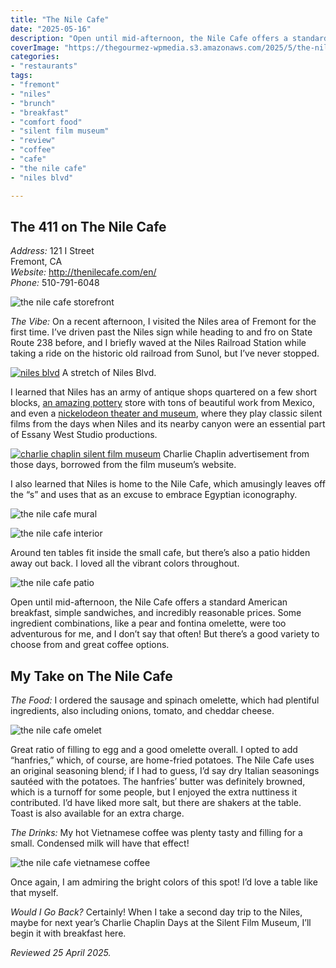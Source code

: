 ```yaml
---
title: "The Nile Cafe"
date: "2025-05-16"
description: "Open until mid-afternoon, the Nile Cafe offers a standard American breakfast, simple sandwiches, and incredibly reasonable prices. Some ingredient combinations, like a pear and fontina omelette, were too adventurous for me, and I don’t say that often! But there’s a good variety to choose from and great coffee options."
coverImage: "https://thegourmez-wpmedia.s3.amazonaws.com/2025/5/the-nile-cafe+(3).jpg"
categories:
- "restaurants"
tags:
- "fremont"
- "niles"
- "brunch"
- "breakfast"
- "comfort food"
- "silent film museum"
- "review"
- "coffee"
- "cafe"
- "the nile cafe"
- "niles blvd"

---
```

## The 411 on The Nile Cafe

*Address:* 121 I Street\
Fremont, CA\
*Website:* <http://thenilecafe.com/en/>\
*Phone:* 510-791-6048

![the nile cafe storefront](https://thegourmez-wpmedia.s3.amazonaws.com/2025/5/the-nile-cafe+(2).jpg)

*The Vibe:* On a recent afternoon, I visited the Niles area of Fremont for the first time. I’ve driven past the Niles sign while heading to and fro on State Route 238 before, and I briefly waved at the Niles Railroad Station while taking a ride on the historic old railroad from Sunol, but I’ve never stopped.

<div class="caption">

[![niles blvd](https://thegourmez-wpmedia.s3.amazonaws.com/2025/5/niles.jpg)](https://thegourmez-wpmedia.s3.amazonaws.com/2025/5/niles.jpg) A stretch of Niles Blvd.</div>

I learned that Niles has an army of antique shops quartered on a few short blocks, [an amazing pottery](http://thenilecafe.com/en/) store with tons of beautiful work from Mexico, and even a [nickelodeon theater and museum](https://en.wikipedia.org/wiki/Niles_Essanay_Silent_Film_Museum), where they play classic silent films from the days when Niles and its nearby canyon were an essential part of Essany West Studio productions.

<div class="caption">

[![charlie chaplin silent film museum](https://thegourmez-wpmedia.s3.amazonaws.com/2025/5/chaplin+niles.png)](https://thegourmez-wpmedia.s3.amazonaws.com/2025/5/chaplin_niles.png) Charlie Chaplin advertisement from those days, borrowed from the film museum’s website.</div>

I also learned that Niles is home to the Nile Cafe, which amusingly leaves off the “s” and uses that as an excuse to embrace Egyptian iconography.

![the nile cafe mural](https://thegourmez-wpmedia.s3.amazonaws.com/2025/5/the-nile-cafe+(3).jpg)

![the nile cafe interior](https://thegourmez-wpmedia.s3.amazonaws.com/2025/5/the-nile-cafe+(6).jpg)

Around ten tables fit inside the small cafe, but there’s also a patio hidden away out back. I loved all the vibrant colors throughout.


![the nile cafe patio](https://thegourmez-wpmedia.s3.amazonaws.com/2025/5/the-nile-cafe+(1).jpg)

Open until mid-afternoon, the Nile Cafe offers a standard American breakfast, simple sandwiches, and incredibly reasonable prices. Some ingredient combinations, like a pear and fontina omelette, were too adventurous for me, and I don’t say that often! But there’s a good variety to choose from and great coffee options.

## My Take on The Nile Cafe

*The Food:* I ordered the sausage and spinach omelette, which had plentiful ingredients, also including onions, tomato, and cheddar cheese.


![the nile cafe omelet](https://thegourmez-wpmedia.s3.amazonaws.com/2025/5/the-nile-cafe+(5).jpg)

Great ratio of filling to egg and a good omelette overall. I opted to add “hanfries,” which, of course, are home-fried potatoes. The Nile Cafe uses an original seasoning blend; if I had to guess, I’d say dry Italian seasonings sautéed with the potatoes. The hanfries’ butter was definitely browned, which is a turnoff for some people, but I enjoyed the extra nuttiness it contributed. I’d have liked more salt, but there are shakers at the table. Toast is also available for an extra charge.

*The Drinks:* My hot Vietnamese coffee was plenty tasty and filling for a small. Condensed milk will have that effect!

![the nile cafe vietnamese coffee](https://thegourmez-wpmedia.s3.amazonaws.com/2025/5/the-nile-cafe+(4).jpg)

Once again, I am admiring the bright colors of this spot! I’d love a table like that myself.

*Would I Go Back?* Certainly! When I take a second day trip to the Niles, maybe for next year’s Charlie Chaplin Days at the Silent Film Museum, I’ll begin it with breakfast here.

*Reviewed 25 April 2025.*
